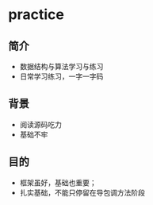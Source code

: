 # practice
## 简介

* 数据结构与算法学习与练习
* 日常学习练习，一字一字码

## 背景

* 阅读源码吃力
* 基础不牢

## 目的

* 框架虽好，基础也重要；
* 扎实基础，不能只停留在导包调方法阶段

